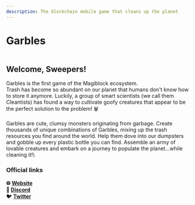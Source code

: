 ```yaml
---
description: The blockchain mobile game that cleans up the planet
---
```


# Garbles

<figure><img src=".gitbook/assets/Discord background image copy 2.jpeg" alt=""><figcaption></figcaption></figure>

## Welcome, Sweepers!

Garbles is the first game of the Magiblock ecosystem. \
Trash has become so abundant on our planet that humans don't know how to store it anymore. Luckily, a group of smart scientists (we call them Cleantists) has found a way to cultivate goofy creatures that appear to be the perfect solution to the problem! 🗑️ \
&#x20;\
Garbles are cute, clumsy monsters originating from garbage. Create thousands of unique combinations of Garbles, mixing up the trash resources you find around the world. Help them dove into our dumpsters and gobble up every plastic bottle you can find. Assemble an army of lovable creatures and embark on a journey to populate the planet...while cleaning it!\


### Official links

**🌐** [**Website**](https://www.garbles.fun/)****\
**👾** [**Discord**](https://discord.gg/yKvddrZ25u)****\
**🐦** [**Twitter**](https://twitter.com/garblesfun)
